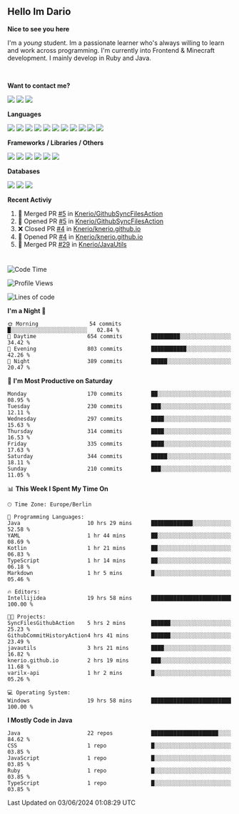 <h2>Hello Im Dario</h2>

**Nice to see you here**

I'm a *young* student. Im a passionate learner who's always willing to learn and work across
programming. I'm currently into Frontend & Minecraft development. I mainly develop in Ruby and Java.

<br/>

**Want to contact me?**

<a href="https://github.com/knerio"><img src="https://img.shields.io/badge/-Github-blue?style=for-the-badge&logo=github&logoColor=white"/></a> <a href="https://discord.com/users/639416958923702292"><img src="https://img.shields.io/badge/-knerio-blue?style=for-the-badge&logo=discord&logoColor=white"/></a> <a href="https://twitch.tv/dopalos_"><img src="https://img.shields.io/badge/-twitch-blue?style=for-the-badge&logo=twitch&logoColor=white"/></a>

**Languages**

<img src="https://img.shields.io/badge/-HTML-blue?style=for-the-badge&logo=html5&logoColor=white"/> <img src="https://img.shields.io/badge/-CSS-blue?style=for-the-badge&logo=CSS3&logoColor=white"/> <img src="https://img.shields.io/badge/-Javascript-blue?style=for-the-badge&logo=javascript&logoColor=white"/> <img src="https://img.shields.io/badge/-Typescript-blue?style=for-the-badge&logo=TypeScript&logoColor=white"/> <img src="https://img.shields.io/badge/-Java-blue?style=for-the-badge&logo=java&logoColor=white"/> <img src="https://img.shields.io/badge/-Kotlin-blue?style=for-the-badge&logo=kotlin&logoColor=white"/> <img src="https://img.shields.io/badge/-SQL-blue?style=for-the-badge&logo=MYSQL&logoColor=white"/> <img src="https://img.shields.io/badge/-Markdown-blue?style=for-the-badge&logo=Markdown&logoColor=white"/> <img src="https://img.shields.io/badge/-JSON-blue?style=for-the-badge&logo=JSON&logoColor=white"/> <img src="https://img.shields.io/badge/-Git-blue?style=for-the-badge&logo=Git&logoColor=white"/> <img src="https://img.shields.io/badge/-Ruby-blue?style=for-the-badge&logo=Ruby&logoColor=white"/>
<br/>

 **Frameworks / Libraries / Others**

<img src="https://img.shields.io/badge/-Bootstrap-blue?style=for-the-badge&logo=Bootstrap&logoColor=white"/> <img src="https://img.shields.io/badge/-Node.JS-blue?style=for-the-badge&logo=node.js&logoColor=white"/> <img src="https://img.shields.io/badge/-React-blue?style=for-the-badge&logo=React&logoColor=white"/> <img src="https://img.shields.io/badge/-Express-blue?style=for-the-badge&logo=Express&logoColor=white"/> <img src="https://img.shields.io/badge/-Next.Js-blue?style=for-the-badge&logo=Next.Js&logoColor=white"/> <img src="https://img.shields.io/badge/-Ruby_On_Rails-blue?style=for-the-badge&logo=ruby-on-rails&logoColor=white"/>

**Databases**

<img src="https://img.shields.io/badge/-MongoDB-blue?style=for-the-badge&logo=mongodb&logoColor=white"/> <img src="https://img.shields.io/badge/-MariaDB-blue?style=for-the-badge&logo=MariaDB&logoColor=white"/>
<img src="https://img.shields.io/badge/-PostgreSQL-blue?style=for-the-badge&logo=PostgreSQl&logoColor=white"/>

**Recent Activiy**

<!--RECENT_ACTIVITY:start-->
1. 🎉 Merged PR [#5](https://github.com/Knerio/GithubSyncFilesAction/pull/5) in [Knerio/GithubSyncFilesAction](https://github.com/Knerio/GithubSyncFilesAction)<br>
2. 💪 Opened PR [#5](https://github.com/Knerio/GithubSyncFilesAction/pull/5) in [Knerio/GithubSyncFilesAction](https://github.com/Knerio/GithubSyncFilesAction)<br>
3. ❌ Closed PR [#4](https://github.com/Knerio/knerio.github.io/pull/4) in [Knerio/knerio.github.io](https://github.com/Knerio/knerio.github.io)<br>
4. 💪 Opened PR [#4](https://github.com/Knerio/knerio.github.io/pull/4) in [Knerio/knerio.github.io](https://github.com/Knerio/knerio.github.io)<br>
5. 🎉 Merged PR [#29](https://github.com/Knerio/JavaUtils/pull/29) in [Knerio/JavaUtils](https://github.com/Knerio/JavaUtils)<br>
<!--RECENT_ACTIVITY:end-->
 
#

<!--START_SECTION:waka-->
![Code Time](http://img.shields.io/badge/Code%20Time-345%20hrs%2024%20mins-blue)

![Profile Views](http://img.shields.io/badge/Profile%20Views-1010-blue)

![Lines of code](https://img.shields.io/badge/From%20Hello%20World%20I%27ve%20Written-79.1%20thousand%20lines%20of%20code-blue)

**I'm a Night 🦉** 

```text
🌞 Morning                54 commits          █░░░░░░░░░░░░░░░░░░░░░░░░   02.84 % 
🌆 Daytime                654 commits         █████████░░░░░░░░░░░░░░░░   34.42 % 
🌃 Evening                803 commits         ███████████░░░░░░░░░░░░░░   42.26 % 
🌙 Night                  389 commits         █████░░░░░░░░░░░░░░░░░░░░   20.47 % 
```
📅 **I'm Most Productive on Saturday** 

```text
Monday                   170 commits         ██░░░░░░░░░░░░░░░░░░░░░░░   08.95 % 
Tuesday                  230 commits         ███░░░░░░░░░░░░░░░░░░░░░░   12.11 % 
Wednesday                297 commits         ████░░░░░░░░░░░░░░░░░░░░░   15.63 % 
Thursday                 314 commits         ████░░░░░░░░░░░░░░░░░░░░░   16.53 % 
Friday                   335 commits         ████░░░░░░░░░░░░░░░░░░░░░   17.63 % 
Saturday                 344 commits         █████░░░░░░░░░░░░░░░░░░░░   18.11 % 
Sunday                   210 commits         ███░░░░░░░░░░░░░░░░░░░░░░   11.05 % 
```


📊 **This Week I Spent My Time On** 

```text
🕑︎ Time Zone: Europe/Berlin

💬 Programming Languages: 
Java                     10 hrs 29 mins      █████████████░░░░░░░░░░░░   52.58 % 
YAML                     1 hr 44 mins        ██░░░░░░░░░░░░░░░░░░░░░░░   08.69 % 
Kotlin                   1 hr 21 mins        ██░░░░░░░░░░░░░░░░░░░░░░░   06.83 % 
TypeScript               1 hr 14 mins        ██░░░░░░░░░░░░░░░░░░░░░░░   06.18 % 
Markdown                 1 hr 5 mins         █░░░░░░░░░░░░░░░░░░░░░░░░   05.46 % 

🔥 Editors: 
Intellijidea             19 hrs 58 mins      █████████████████████████   100.00 % 

🐱‍💻 Projects: 
SyncFilesGithubAction    5 hrs 2 mins        ██████░░░░░░░░░░░░░░░░░░░   25.23 % 
GithubCommitHistoryAction4 hrs 41 mins       ██████░░░░░░░░░░░░░░░░░░░   23.49 % 
javautils                3 hrs 21 mins       ████░░░░░░░░░░░░░░░░░░░░░   16.82 % 
knerio.github.io         2 hrs 19 mins       ███░░░░░░░░░░░░░░░░░░░░░░   11.68 % 
varilx-api               1 hr 2 mins         █░░░░░░░░░░░░░░░░░░░░░░░░   05.26 % 

💻 Operating System: 
Windows                  19 hrs 58 mins      █████████████████████████   100.00 % 
```

**I Mostly Code in Java** 

```text
Java                     22 repos            █████████████████████░░░░   84.62 % 
CSS                      1 repo              █░░░░░░░░░░░░░░░░░░░░░░░░   03.85 % 
JavaScript               1 repo              █░░░░░░░░░░░░░░░░░░░░░░░░   03.85 % 
Ruby                     1 repo              █░░░░░░░░░░░░░░░░░░░░░░░░   03.85 % 
TypeScript               1 repo              █░░░░░░░░░░░░░░░░░░░░░░░░   03.85 % 
```




 Last Updated on 03/06/2024 01:08:29 UTC
<!--END_SECTION:waka-->

